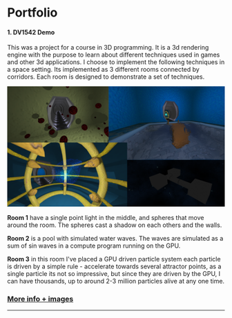 Portfolio
==========

#### 1. DV1542 Demo
This was a project for a course in 3D programming. It is a 3d rendering engine with the purpose to learn about different techniques used in games and other 3d applications. I choose to implement the following techniques in a space setting. Its implemented as 3 different rooms connected by corridors. Each room is designed to demonstrate a set of techniques.

<a src="dv1542_preview.png"><img src="dv1542_preview.png" width="800"/></a>

**Room 1** have a single point light in the middle, and spheres that move around the room. The spheres cast a shadow on each others and the walls.

**Room 2** is a pool with simulated water waves. The waves are simulated as a sum of sin waves in a compute program running on the GPU.

**Room 3** in this room I've placed a GPU driven particle system each particle is driven by a simple rule - accelerate towards several attractor points, as a single particle its not so impressive, but since they are driven by the GPU, I can have thousands, up to around 2-3 million particles alive at any one time.

### [More info + images](dv1542/index.md)

-------------------------------------------
